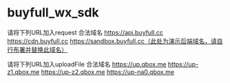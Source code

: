 # buyfull_wx_sdk
请将下列URL加入request 合法域名
https://api.buyfull.cc
https://cdn.buyfull.cc
https://sandbox.buyfull.cc（此处为演示后端域名，请自行布署并替换此域名）

请将下列URL加入uploadFile 合法域名
https://up.qbox.me
https://up-z1.qbox.me
https://up-z2.qbox.me
https://up-na0.qbox.me